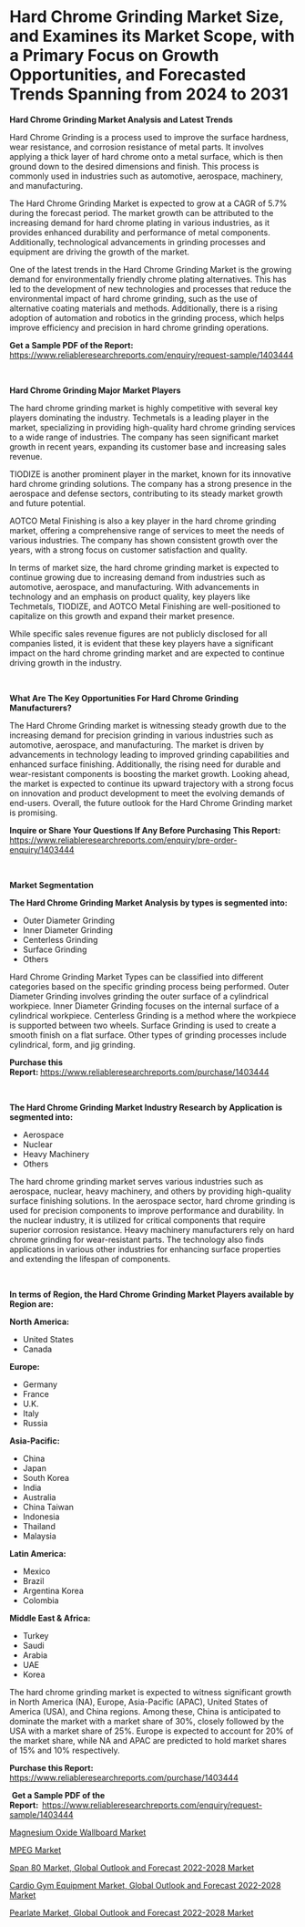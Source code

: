 <p><h1>Hard Chrome Grinding Market Size, and Examines its Market Scope, with a Primary Focus on Growth Opportunities, and Forecasted Trends Spanning from 2024 to 2031</h1></p><p><strong>Hard Chrome Grinding Market Analysis and Latest Trends</strong></p>
<p><p>Hard Chrome Grinding is a process used to improve the surface hardness, wear resistance, and corrosion resistance of metal parts. It involves applying a thick layer of hard chrome onto a metal surface, which is then ground down to the desired dimensions and finish. This process is commonly used in industries such as automotive, aerospace, machinery, and manufacturing.</p><p>The Hard Chrome Grinding Market is expected to grow at a CAGR of 5.7% during the forecast period. The market growth can be attributed to the increasing demand for hard chrome plating in various industries, as it provides enhanced durability and performance of metal components. Additionally, technological advancements in grinding processes and equipment are driving the growth of the market.</p><p>One of the latest trends in the Hard Chrome Grinding Market is the growing demand for environmentally friendly chrome plating alternatives. This has led to the development of new technologies and processes that reduce the environmental impact of hard chrome grinding, such as the use of alternative coating materials and methods. Additionally, there is a rising adoption of automation and robotics in the grinding process, which helps improve efficiency and precision in hard chrome grinding operations.</p></p>
<p><strong>Get a Sample PDF of the Report:&nbsp;</strong> <a href="https://www.reliableresearchreports.com/enquiry/request-sample/1403444">https://www.reliableresearchreports.com/enquiry/request-sample/1403444</a></p>
<p>&nbsp;</p>
<p><strong>Hard Chrome Grinding Major Market Players</strong></p>
<p><p>The hard chrome grinding market is highly competitive with several key players dominating the industry. Techmetals is a leading player in the market, specializing in providing high-quality hard chrome grinding services to a wide range of industries. The company has seen significant market growth in recent years, expanding its customer base and increasing sales revenue.</p><p>TIODIZE is another prominent player in the market, known for its innovative hard chrome grinding solutions. The company has a strong presence in the aerospace and defense sectors, contributing to its steady market growth and future potential.</p><p>AOTCO Metal Finishing is also a key player in the hard chrome grinding market, offering a comprehensive range of services to meet the needs of various industries. The company has shown consistent growth over the years, with a strong focus on customer satisfaction and quality.</p><p>In terms of market size, the hard chrome grinding market is expected to continue growing due to increasing demand from industries such as automotive, aerospace, and manufacturing. With advancements in technology and an emphasis on product quality, key players like Techmetals, TIODIZE, and AOTCO Metal Finishing are well-positioned to capitalize on this growth and expand their market presence.</p><p>While specific sales revenue figures are not publicly disclosed for all companies listed, it is evident that these key players have a significant impact on the hard chrome grinding market and are expected to continue driving growth in the industry.</p></p>
<p>&nbsp;</p>
<p><strong>What Are The Key Opportunities For Hard Chrome Grinding Manufacturers?</strong></p>
<p><p>The Hard Chrome Grinding market is witnessing steady growth due to the increasing demand for precision grinding in various industries such as automotive, aerospace, and manufacturing. The market is driven by advancements in technology leading to improved grinding capabilities and enhanced surface finishing. Additionally, the rising need for durable and wear-resistant components is boosting the market growth. Looking ahead, the market is expected to continue its upward trajectory with a strong focus on innovation and product development to meet the evolving demands of end-users. Overall, the future outlook for the Hard Chrome Grinding market is promising.</p></p>
<p><strong>Inquire or Share Your Questions If Any Before Purchasing This Report:</strong> <a href="https://www.reliableresearchreports.com/enquiry/pre-order-enquiry/1403444">https://www.reliableresearchreports.com/enquiry/pre-order-enquiry/1403444</a></p>
<p>&nbsp;</p>
<p><strong>Market Segmentation</strong></p>
<p><strong>The Hard Chrome Grinding Market Analysis by types is segmented into:</strong></p>
<p><ul><li>Outer Diameter Grinding</li><li>Inner Diameter Grinding</li><li>Centerless Grinding</li><li>Surface Grinding</li><li>Others</li></ul></p>
<p><p>Hard Chrome Grinding Market Types can be classified into different categories based on the specific grinding process being performed. Outer Diameter Grinding involves grinding the outer surface of a cylindrical workpiece. Inner Diameter Grinding focuses on the internal surface of a cylindrical workpiece. Centerless Grinding is a method where the workpiece is supported between two wheels. Surface Grinding is used to create a smooth finish on a flat surface. Other types of grinding processes include cylindrical, form, and jig grinding.</p></p>
<p><strong>Purchase this Report:&nbsp;</strong><a href="https://www.reliableresearchreports.com/purchase/1403444">https://www.reliableresearchreports.com/purchase/1403444</a></p>
<p>&nbsp;</p>
<p><strong>The Hard Chrome Grinding Market Industry Research by Application is segmented into:</strong></p>
<p><ul><li>Aerospace</li><li>Nuclear</li><li>Heavy Machinery</li><li>Others</li></ul></p>
<p><p>The hard chrome grinding market serves various industries such as aerospace, nuclear, heavy machinery, and others by providing high-quality surface finishing solutions. In the aerospace sector, hard chrome grinding is used for precision components to improve performance and durability. In the nuclear industry, it is utilized for critical components that require superior corrosion resistance. Heavy machinery manufacturers rely on hard chrome grinding for wear-resistant parts. The technology also finds applications in various other industries for enhancing surface properties and extending the lifespan of components.</p></p>
<p>&nbsp;</p>
<p><strong>In terms of Region, the Hard Chrome Grinding Market Players available by Region are:</strong></p>
<p>
    <p> <strong> North America: </strong>
        <ul>
            <li>United States</li>
            <li>Canada</li>
        </ul>
        </p> 
    <p> <strong> Europe: </strong>
        <ul>
            <li>Germany</li>
            <li>France</li>
            <li>U.K.</li>
            <li>Italy</li>
            <li>Russia</li>
        </ul>
        </p> 
    <p> <strong> Asia-Pacific: </strong>
        <ul>
            <li>China</li>
            <li>Japan</li>
            <li>South Korea</li>
            <li>India</li>
            <li>Australia</li>
            <li>China Taiwan</li>
            <li>Indonesia</li>
            <li>Thailand</li>
            <li>Malaysia</li>
        </ul>
        </p> 
    <p> <strong> Latin America: </strong>
        <ul>
            <li>Mexico</li>
            <li>Brazil</li>
            <li>Argentina Korea</li>
            <li>Colombia</li>
        </ul>
        </p> 
    <p> <strong> Middle East & Africa: </strong>
        <ul>
            <li>Turkey</li>
            <li>Saudi</li>
            <li>Arabia</li>
            <li>UAE</li>
            <li>Korea</li>
        </ul>
    </p>
    </p>
<p><p>The hard chrome grinding market is expected to witness significant growth in North America (NA), Europe, Asia-Pacific (APAC), United States of America (USA), and China regions. Among these, China is anticipated to dominate the market with a market share of 30%, closely followed by the USA with a market share of 25%. Europe is expected to account for 20% of the market share, while NA and APAC are predicted to hold market shares of 15% and 10% respectively.</p></p>
<p><strong>Purchase this Report: </strong><a href="https://www.reliableresearchreports.com/purchase/1403444">https://www.reliableresearchreports.com/purchase/1403444</a></p>
<p>&nbsp;<strong>Get a Sample PDF of the Report:&nbsp;&nbsp;</strong><a href="https://www.reliableresearchreports.com/enquiry/request-sample/1403444">https://www.reliableresearchreports.com/enquiry/request-sample/1403444</a></p>
<p><strong></strong></p>
<p><p><a href="https://view.publitas.com/reportprime-1/magnesium-oxide-wallboard-market-offer-valuable-insights-into-market-size-market-share-market-trends-and-projections-spanning-from-2024-to-2031/">Magnesium Oxide Wallboard Market</a></p><p><a href="https://view.publitas.com/reportprime-1/mpeg-market-size-share-trends-analysis-report-by-material-by-type-by-end-user-by-region-and-segment-forecasts-2024-2031/">MPEG Market</a></p><p><a href="https://butternut-bug-553.notion.site/Insights-into-Span-80-Market-Global-Outlook-and-Forecast-2022-2028-Market-Size-Analysing-Market-Sh-7311387949434ab3a8962fef5ca23c89">Span 80 Market, Global Outlook and Forecast 2022-2028 Market</a></p><p><a href="https://five-trouble-98a.notion.site/Cardio-Gym-Equipment-Market-Global-Outlook-and-Forecast-2022-2028-Market-Size-Growing-and-Forecaste-cfb7b7e88cd846a5b48db3e7c67667f4">Cardio Gym Equipment Market, Global Outlook and Forecast 2022-2028 Market</a></p><p><a href="https://picayune-night-cbd.notion.site/Pearlate-Market-Global-Outlook-and-Forecast-2022-2028-Market-Size-Growth-and-Forecast-from-2024--e519b81df2714d22a40c97314fa7859b">Pearlate Market, Global Outlook and Forecast 2022-2028 Market</a></p></p>